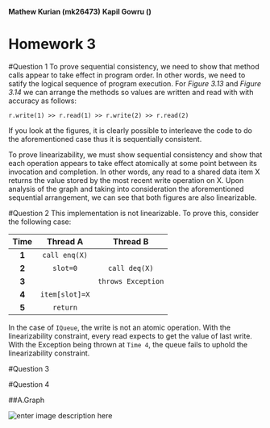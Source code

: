 
**Mathew Kurian (mk26473)**
**Kapil Gowru ()**

Homework 3
=====

#Question 1
To prove sequential consistency, we need to show that method calls appear to take effect in program order. In other words, we need to satify the logical sequence of program execution. For *Figure 3.13* and *Figure 3.14* we can arrange the methods so values are written and read with with accuracy as follows:

```
r.write(1) >> r.read(1) >> r.write(2) >> r.read(2)

```
If you look at the figures, it is clearly possible to interleave the code to do the aforementioned case thus it is sequentially consistent.

To prove linearizability, we must show sequential consistency and show that each operation appears to take effect atomically at some point between its invocation and completion. In other words, any read to a shared data item X returns the value stored by the most recent write operation on X. Upon analysis of the graph and taking into consideration the aforementioned sequential arrangement, we can see that both figures are also linearizable. 

#Question 2
This implementation is not linearizable. To prove this, consider the following case:

| Time | Thread A | Thread B   |
| :-------: | :----: | :---: |
| **1** | `call enq(X)` |  |
| **2** | `slot=0`   |  `call deq(X)`   |
| **3** |     |  `throws Exception`  |
| **4** | `item[slot]=X`    |    |
| **5** | `return`    |    |

In the case of `IQueue`, the write is not an atomic operation. With the linearizability constraint, every read expects to get the value of last write. With the Exception being thrown at `Time 4`, the queue fails to uphold the linearizability constraint.

#Question 3


#Question 4

##A.Graph

![enter image description here](http://i.imgur.com/q3zDOrj.jpg)